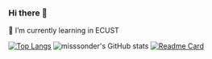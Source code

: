 ### Hi there 👋
🌱 I’m currently learning in ECUST
<!--
**misssonder/misssonder** is a ✨ _special_ ✨ repository because its `README.md` (this file) appears on your GitHub profile.

Here are some ideas to get you started:

- 🔭 I’m currently working on ...
- 🌱 I’m currently learning ...
- 👯 I’m looking to collaborate on ...
- 🤔 I’m looking for help with ...
- 💬 Ask me about ...
- 📫 How to reach me: ...
- 😄 Pronouns: ...
- ⚡ Fun fact: ...
-->
[![Top Langs](https://github-readme-stats.vercel.app/api/top-langs/?username=misssonder&theme=radical&show_icons=true&count_private=true)](https://github.com/anuraghazra/github-readme-stats)
![misssonder's GitHub stats](https://github-readme-stats.vercel.app/api?username=misssonder&show_icons=true&theme=radical&count_private=true)
[![Readme Card](https://github-readme-stats.vercel.app/api/pin/?username=misssonder&repo=vuetify-qq&theme=radical&show_icons=true&count_private=true)](https://github.com/misssonder/vuetify-qq)
